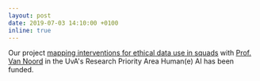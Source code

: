 ```yaml
---
layout: post
date: 2019-07-03 14:10:00 +0100
inline: true
---
```


Our project [mapping interventions for ethical data use in squads](https://humane-ai.nl/research/seed-funding-program-2019-20-projects/) with [Prof. Van Noord](https://www.uva.nl/profiel/n/o/g.vannoort/g.vannoort.html) in the UvA's Research Priority Area Human(e) AI has been funded.
